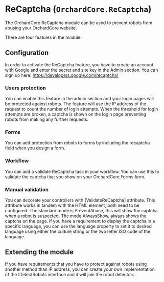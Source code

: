 # ReCaptcha (`OrchardCore.ReCaptcha`)

The OrchardCore.ReCaptcha module can be used to prevent robots from abusing your OrchardCore website.

There are four features in the module:

## Configuration
In order to activate the ReCaptcha feature, you have to create an account with Google and enter the secret and site key in the Admin section.
You can sign up here: https://developers.google.com/recaptcha/

### Users protection
You can enable this feature in the admin section and your login pages will be protected against robots.
The feature will use the IP address of the request to count the number of login attempts. 
When the threshold for login attempts are broken, a captcha is shown on the login page preventing robots from making any further requests.

### Forms
You can add protection from robots to forms by including the recaptcha field when you design a form.

### Workflow
You can add a validate ReCaptcha task in your workflow.
You can use this to validate the captcha that you show on your OrchardCore.Forms form.

### Manual validation
You can decorate your controllers with [ValidateReCaptcha] attribute.
This attribute works in tandem with the <recaptcha /> HTML element, both need to be configured.
The standard mode is PreventAbuse, this will show the captcha when a robot is suspected.
The mode AlwaysShow, always shows the captcha on the page.
If you have a requirement to display the captcha in a specific language, you can use the language property to set it to desired language using either the culture string or the two letter ISO code of the language.

## Extending the module
If you have requirements that you have to protect against robots using another method than IP address,
you can create your own implementation of the IDetectRobots interface and it will join the robot detectors.